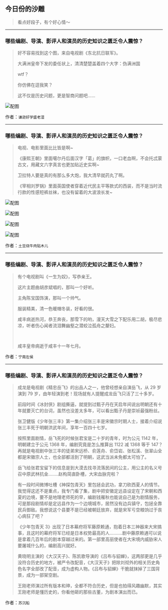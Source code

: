 ## 今日份的沙雕

> 看点好段子，有个好心情～


 
---

### 哪些编剧、导演、影评人和演员的历史知识之匮乏令人震惊？

> 好不容易找到这个图，来自电视剧《东北抗日联军》。
> 
> 大满洲皇帝下发的委任状上，清清楚楚盖着四个大字：伪满洲国
> 
> wtf？
> 
> 你仿佛在逗我笑？
> 
> 这不仅是历史问题，更是智商问题吧……



![配图](http://pic3.zhimg.com/70/v2-ff9f0c19569380e981f5d54a46dfd15e_b.jpg)


作者：`谦逊好学盛老湿`

---

### 哪些编剧、导演、影评人和演员的历史知识之匮乏令人震惊？

> 电视、电影里面比比皆是啊~
> 
> 《康熙王朝》里面噶尔丹后面汉字「葛」的旗帜，一口老血啊，不会托忒蒙古文，用藏文六字真言也更加贴近史实啊~
> 
> 卫拉特人要是真的有那么多大炮，我大清早就药丸了啊。
> 
> 《宰相刘罗锅》里面英国使者穿着近代民主平等款式的西装，而不是当时流行款的性感短裤丝袜，也没有留着的大波浪长发~



![配图](http://pic3.zhimg.com/70/v2-bfe955b6bd438cf8d55c68557d7831be_b.jpg)



![配图](http://pic2.zhimg.com/70/v2-375850574bbfd07b3aa6cb28fb042fe1_b.jpg)



![配图](http://pic4.zhimg.com/70/v2-e512bd707896323230193be15868b39f_b.jpg)



![配图](http://pic4.zhimg.com/70/v2-e46f91e48debb75d767f0d3554bbca93_b.jpg)


作者：`土豆烧牛肉贴木儿`

---

### 哪些编剧、导演、影评人和演员的历史知识之匮乏令人震惊？

> 有个电视剧叫《一生为奴》，写恭亲王。
> 
> 这片主题曲胡彦斌唱的，那叫一个好听。
> 
> 主角陈宝国饰演，那叫一个帅气。
> 
> 服装精美，清一色暖帽冬装，好看的很。
> 
> 咸丰病逝热河，恭王奔丧，那雪下的哟，漫天大雪之下配乐用二胡，极尽悲凉，听者伤心闻者流泪舞幽壑之潜蛟泣孤舟之嫠妇。
> 
>  
> 
> 咸丰皇帝病逝于咸丰十一年七月。


作者：`宁南左侯`

---

### 哪些编剧、导演、影评人和演员的历史知识之匮乏令人震惊？

> 成龙是电视剧《精忠岳飞》的出品人之一，他曾经想亲自演岳飞，从 29 岁演到 79 岁，由年轻演到老！现场就有人提醒成龙岳飞只活了三十多岁。
> 
> 前段时间《冰封侠》剧组撕逼，就提到过甄子丹在天启年间说出明朝还有十年就要灭亡的台词，虽然也没差太多年，可以看出甄子丹是崇祯最强粉丝。
> 
> 张卫健版《少年张三丰》第一集介绍张三丰是宋徽宗时期人士，接着介绍说张三丰死于明朝洪武年间，享年一百四十七岁。
> 
> 按照里面剧情，岳飞死的时候张君宝是二十岁的青年，时为公元 1142 年，明朝建立于公元 1368 年，编剧究竟是怎么推算出 1122 减 1368 等于 147？再就是电视剧中张三丰的徒弟宋远桥、俞莲舟、俞岱岩、张松溪、张翠山全都是宋徽宗人士，也全部都活到了明朝，这武当派未免都太可怕了。
> 
> 岳飞给张君宝留下的信息是到大漠去找寻流落民间的公主，用公主的名义号召中原武林抗金........赵构简直卧槽，大宋血脉完啦？
> 
> 有一段时间微博吐槽《神探包青天》里包拯会武功，拿刀砍西夏人的情节。我觉得这还不是重点，我专门看了集，剧中把安徽定远县设定在了宋朝和西夏的边境，要不是地理老师死的早，编剧钱雁秋也能说自己是为剧情服务，可是那段剧情却是定远县作为一个边境城市，居然没有边兵镇守，包拯全靠民兵御敌。我想说这个县要不是已经被朝廷放弃，就是宋军亏空粮饷过于丧心病狂了吧？
> 
> 《少年包青天 3》出现了日本幕府将军藤原赖通，抱着日本三神器来大宋搞事，且这时的幕府将军已经是日本权势最高的人..........剧中藤原赖通可以说是拿着几百年后的剧本穿越过来的。第一部里高丽使者在大宋境内威胁宋人要屠城什么的，编剧高兴就好。
> 
> 黄晓明主演的《大汉天子》、陈凯歌导演的《吕布与貂蝉》，这两部更是几乎没符合历史的地方，被严令改配音，《大汉天子》把除刘彻外的相关历史角色名字全部改了配音，成为虚构人物。《吕布与貂蝉》干脆就抹掉了三国背景，成为一部架空剧。
> 
> 王刚老师演过所有版本和珅，全都不符合历史，但是也拍得风趣幽默，其实王刚老师是懂历史的，你看他砸的那些古董，为剧本演出而已。


作者：`苏沉船`
